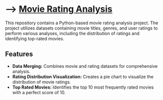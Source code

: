 # --> [Movie Rating Analysis](Movie_Rating_Analysis/Movie_Rating_Analysis.ipynb)

This repository contains a Python-based movie rating analysis project. The project utilizes datasets containing movie titles, genres, and user ratings to perform various analyses, including the distribution of ratings and identifying top-rated movies.

## Features

- **Data Merging:** Combines movie and rating datasets for comprehensive analysis.
- **Rating Distribution Visualization:** Creates a pie chart to visualize the distribution of movie ratings.
- **Top Rated Movies:** Identifies the top 10 most frequently rated movies with a perfect score of 10.

